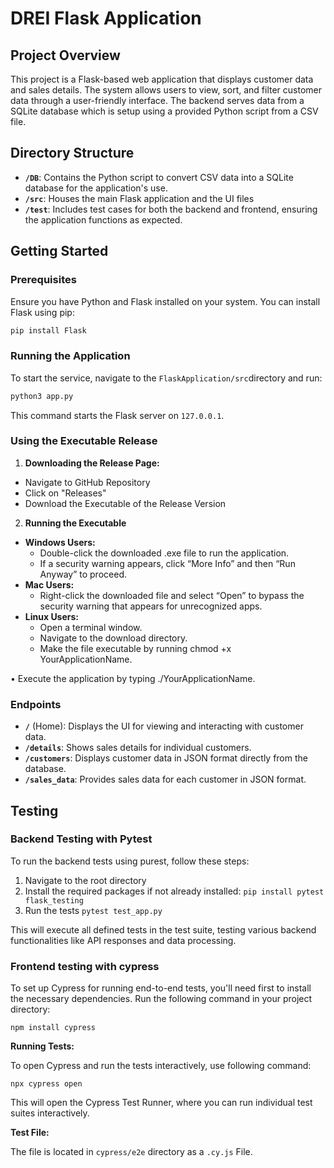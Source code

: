 # DREI Flask Application

## Project Overview
This project is a Flask-based web application that displays customer data and sales details. The system allows users to view, sort, and filter customer data through a user-friendly interface. The backend serves data from a SQLite database which is setup using a provided Python script from a CSV file.

## Directory Structure

- **`/DB`**: Contains the Python script to convert CSV data into a SQLite database for the application's use.
- **`/src`**: Houses the main Flask application and the UI files
- **`/test`**: Includes test cases for both the backend and frontend, ensuring the application functions as expected.

## Getting Started

### Prerequisites
Ensure you have Python and Flask installed on your system. You can install Flask using pip:
```bash
pip install Flask
```

### Running the Application

To start the service, navigate to the `FlaskApplication/src`directory and run:

```bash
python3 app.py
```

This command starts the Flask server on `127.0.0.1`.

### Using the Executable Release

1. **Downloading the Release Page:**
- Navigate to GitHub Repository
- Click on "Releases"
- Download the Executable of the Release Version

2. **Running the Executable**
- **Windows Users:**
	- Double-click the downloaded .exe file to run the application.
	-  If a security warning appears, click “More Info” and then “Run Anyway” to proceed.
- **Mac Users:**
	- Right-click the downloaded file and select “Open” to bypass the security warning that appears for unrecognized apps.
- **Linux Users:**
	- Open a terminal window.
	-  Navigate to the download directory.
	- Make the file executable by running chmod +x YourApplicationName.

•  Execute the application by typing ./YourApplicationName.

### Endpoints

-   **`/`** (Home): Displays the UI for viewing and interacting with customer data.
-   **`/details`**: Shows sales details for individual customers.
-   **`/customers`**: Displays customer data in JSON format directly from the database.
-   **`/sales_data`**: Provides sales data for each customer in JSON format.

## Testing

### Backend Testing with Pytest

To run the backend tests using purest, follow these steps:

1. Navigate to the root directory
2. Install the required packages if not already installed:
`pip install pytest flask_testing`
3. Run the tests
`pytest test_app.py`

This will execute all defined tests in the test suite, testing various backend functionalities like API responses and data processing.

### Frontend testing with cypress

To set up Cypress for running end-to-end tests, you'll need first to install the necessary dependencies. Run the following command in your project directory:

`npm install cypress`

**Running Tests:**

To open Cypress and run the tests interactively, use following command:

`npx cypress open`

This will open the Cypress Test Runner, where you can run individual test suites interactively.

**Test File:**

The file is located in `cypress/e2e` directory as a `.cy.js` File.

